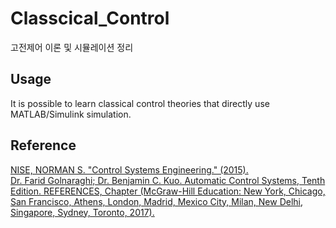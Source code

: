 # Classcical_Control
고전제어 이론 및 시뮬레이션 정리

## Usage
It is possible to learn classical control theories that directly use MATLAB/Simulink simulation.<br>

## Reference
[NISE, NORMAN S. "Control Systems Engineering." (2015).](https://wp.kntu.ac.ir/dfard/ebook/lc/Norman%20S.%20Nise-Control%20Systems%20Engineering-Wiley%20(2015)_abstract.pdf)<br>
[Dr. Farid Golnaraghi; Dr. Benjamin C. Kuo. Automatic Control Systems, Tenth Edition. REFERENCES, Chapter (McGraw-Hill Education: New York, Chicago, San Francisco, Athens, London, Madrid, Mexico City, Milan, New Delhi, Singapore, Sydney, Toronto, 2017).](https://controltheorymaster.files.wordpress.com/2017/11/farid-golnaraghi-benjamin-c-kuo-automatic-control-systems.pdf)
